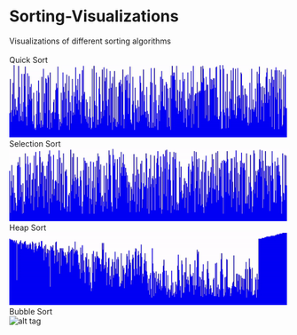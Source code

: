 # Sorting-Visualizations
Visualizations of different sorting algorithms
<br/><br/>Quick Sort<br/>
![alt tag](https://raw.githubusercontent.com/tha7556/Sorting-Visualizations/master/Quick%20Sort.gif)
<br/>Selection Sort<br/>
![alt tag](https://raw.githubusercontent.com/tha7556/Sorting-Visualizations/master/Selection%20Sort.gif)
<br/>Heap Sort<br/>
![alt tag](https://raw.githubusercontent.com/tha7556/Sorting-Visualizations/master/Heap%20sort.gif)
<br/>Bubble Sort<br/>
![alt tag](https://raw.githubusercontent.com/tha7556/Sorting-Visualizations/master/Bubble%20sort.gif)
